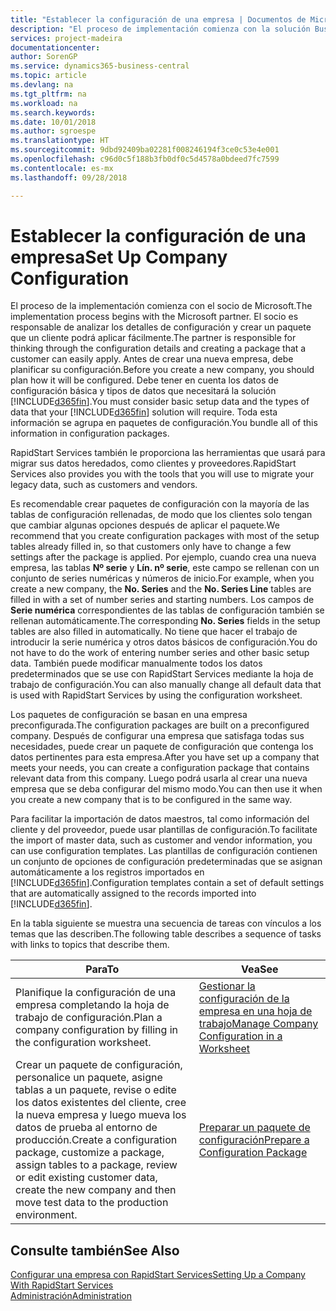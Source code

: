 ```yaml
---
title: "Establecer la configuración de una empresa | Documentos de Microsoft"
description: "El proceso de implementación comienza con la solución Business Central requerida. Toda esta información se agrupa en paquetes de configuración."
services: project-madeira
documentationcenter: 
author: SorenGP
ms.service: dynamics365-business-central
ms.topic: article
ms.devlang: na
ms.tgt_pltfrm: na
ms.workload: na
ms.search.keywords: 
ms.date: 10/01/2018
ms.author: sgroespe
ms.translationtype: HT
ms.sourcegitcommit: 9dbd92409ba02281f008246194f3ce0c53e4e001
ms.openlocfilehash: c96d0c5f188b3fb0df0c5d4578a0bdeed7fc7599
ms.contentlocale: es-mx
ms.lasthandoff: 09/28/2018

---
```

# <a name="set-up-company-configuration"></a><span data-ttu-id="dfd24-104">Establecer la configuración de una empresa</span><span class="sxs-lookup"><span data-stu-id="dfd24-104">Set Up Company Configuration</span></span>
<span data-ttu-id="dfd24-105">El proceso de la implementación comienza con el socio de Microsoft.</span><span class="sxs-lookup"><span data-stu-id="dfd24-105">The implementation process begins with the Microsoft partner.</span></span> <span data-ttu-id="dfd24-106">El socio es responsable de analizar los detalles de configuración y crear un paquete que un cliente podrá aplicar fácilmente.</span><span class="sxs-lookup"><span data-stu-id="dfd24-106">The partner is responsible for thinking through the configuration details and creating a package that a customer can easily apply.</span></span> <span data-ttu-id="dfd24-107">Antes de crear una nueva empresa, debe planificar su configuración.</span><span class="sxs-lookup"><span data-stu-id="dfd24-107">Before you create a new company, you should plan how it will be configured.</span></span> <span data-ttu-id="dfd24-108">Debe tener en cuenta los datos de configuración básica y tipos de datos que necesitará la solución [!INCLUDE[d365fin](includes/d365fin_md.md)].</span><span class="sxs-lookup"><span data-stu-id="dfd24-108">You must consider basic setup data and the types of data that your [!INCLUDE[d365fin](includes/d365fin_md.md)] solution will require.</span></span> <span data-ttu-id="dfd24-109">Toda esta información se agrupa en paquetes de configuración.</span><span class="sxs-lookup"><span data-stu-id="dfd24-109">You bundle all of this information in configuration packages.</span></span>

<span data-ttu-id="dfd24-110">RapidStart Services también le proporciona las herramientas que usará para migrar sus datos heredados, como clientes y proveedores.</span><span class="sxs-lookup"><span data-stu-id="dfd24-110">RapidStart Services also provides you with the tools that you will use to migrate your legacy data, such as customers and vendors.</span></span>  

<span data-ttu-id="dfd24-111">Es recomendable crear paquetes de configuración con la mayoría de las tablas de configuración rellenadas, de modo que los clientes solo tengan que cambiar algunas opciones después de aplicar el paquete.</span><span class="sxs-lookup"><span data-stu-id="dfd24-111">We recommend that you create configuration packages with most of the setup tables already filled in, so that customers only have to change a few settings after the package is applied.</span></span> <span data-ttu-id="dfd24-112">Por ejemplo, cuando crea una nueva empresa, las tablas **Nº serie** y **Lín. nº serie**, este campo se rellenan con un conjunto de series numéricas y números de inicio.</span><span class="sxs-lookup"><span data-stu-id="dfd24-112">For example, when you create a new company, the **No. Series** and the **No. Series Line** tables are filled in with a set of number series and starting numbers.</span></span> <span data-ttu-id="dfd24-113">Los campos de **Serie numérica** correspondientes de las tablas de configuración también se rellenan automáticamente.</span><span class="sxs-lookup"><span data-stu-id="dfd24-113">The corresponding **No. Series** fields in the setup tables are also filled in automatically.</span></span> <span data-ttu-id="dfd24-114">No tiene que hacer el trabajo de introducir la serie numérica y otros datos básicos de configuración.</span><span class="sxs-lookup"><span data-stu-id="dfd24-114">You do not have to do the work of entering number series and other basic setup data.</span></span> <span data-ttu-id="dfd24-115">También puede modificar manualmente todos los datos predeterminados que se use con RapidStart Services mediante la hoja de trabajo de configuración.</span><span class="sxs-lookup"><span data-stu-id="dfd24-115">You can also manually change all default data that is used with RapidStart Services by using the configuration worksheet.</span></span>  

<span data-ttu-id="dfd24-116">Los paquetes de configuración se basan en una empresa preconfigurada.</span><span class="sxs-lookup"><span data-stu-id="dfd24-116">The configuration packages are built on a preconfigured company.</span></span> <span data-ttu-id="dfd24-117">Después de configurar una empresa que satisfaga todas sus necesidades, puede crear un paquete de configuración que contenga los datos pertinentes para esta empresa.</span><span class="sxs-lookup"><span data-stu-id="dfd24-117">After you have set up a company that meets your needs, you can create a configuration package that contains relevant data from this company.</span></span> <span data-ttu-id="dfd24-118">Luego podrá usarla al crear una nueva empresa que se deba configurar del mismo modo.</span><span class="sxs-lookup"><span data-stu-id="dfd24-118">You can then use it when you create a new company that is to be configured in the same way.</span></span>  

<span data-ttu-id="dfd24-119">Para facilitar la importación de datos maestros, tal como información del cliente y del proveedor, puede usar plantillas de configuración.</span><span class="sxs-lookup"><span data-stu-id="dfd24-119">To facilitate the import of master data, such as customer and vendor information, you can use configuration templates.</span></span> <span data-ttu-id="dfd24-120">Las plantillas de configuración contienen un conjunto de opciones de configuración predeterminadas que se asignan automáticamente a los registros importados en [!INCLUDE[d365fin](includes/d365fin_md.md)].</span><span class="sxs-lookup"><span data-stu-id="dfd24-120">Configuration templates contain a set of default settings that are automatically assigned to the records imported into [!INCLUDE[d365fin](includes/d365fin_md.md)].</span></span>

<span data-ttu-id="dfd24-121">En la tabla siguiente se muestra una secuencia de tareas con vínculos a los temas que las describen.</span><span class="sxs-lookup"><span data-stu-id="dfd24-121">The following table describes a sequence of tasks with links to topics that describe them.</span></span>

|<span data-ttu-id="dfd24-122">**Para**</span><span class="sxs-lookup"><span data-stu-id="dfd24-122">**To**</span></span>|<span data-ttu-id="dfd24-123">**Vea**</span><span class="sxs-lookup"><span data-stu-id="dfd24-123">**See**</span></span>|  
|------------|-------------|  
|<span data-ttu-id="dfd24-124">Planifique la configuración de una empresa completando la hoja de trabajo de configuración.</span><span class="sxs-lookup"><span data-stu-id="dfd24-124">Plan a company configuration by filling in the configuration worksheet.</span></span>|[<span data-ttu-id="dfd24-125">Gestionar la configuración de la empresa en una hoja de trabajo</span><span class="sxs-lookup"><span data-stu-id="dfd24-125">Manage Company Configuration in a Worksheet</span></span>](admin-how-to-manage-company-configuration-in-a-worksheet.md)|  
|<span data-ttu-id="dfd24-126">Crear un paquete de configuración, personalice un paquete, asigne tablas a un paquete, revise o edite los datos existentes del cliente, cree la nueva empresa y luego mueva los datos de prueba al entorno de producción.</span><span class="sxs-lookup"><span data-stu-id="dfd24-126">Create a configuration package, customize a package, assign tables to a package, review or edit existing customer data, create the new company and then move test data to the production environment.</span></span>|[<span data-ttu-id="dfd24-127">Preparar un paquete de configuración</span><span class="sxs-lookup"><span data-stu-id="dfd24-127">Prepare a Configuration Package</span></span>](admin-how-to-prepare-a-configuration-package.md)| 

## <a name="see-also"></a><span data-ttu-id="dfd24-128">Consulte también</span><span class="sxs-lookup"><span data-stu-id="dfd24-128">See Also</span></span>  
[<span data-ttu-id="dfd24-129">Configurar una empresa con RapidStart Services</span><span class="sxs-lookup"><span data-stu-id="dfd24-129">Setting Up a Company With RapidStart Services</span></span>](admin-set-up-a-company-with-rapidstart.md)  
[<span data-ttu-id="dfd24-130">Administración</span><span class="sxs-lookup"><span data-stu-id="dfd24-130">Administration</span></span>](admin-setup-and-administration.md)

